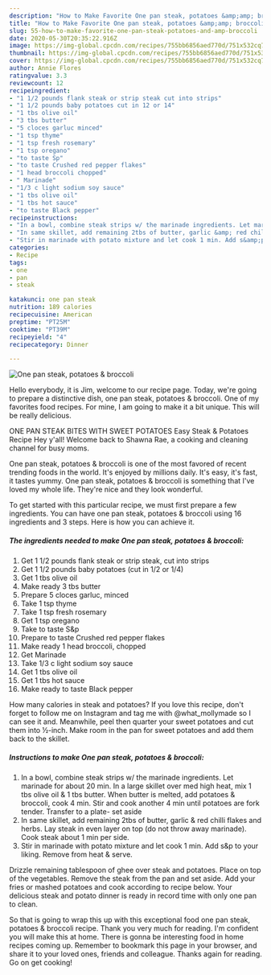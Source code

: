 ```yaml
---
description: "How to Make Favorite One pan steak, potatoes &amp;amp; broccoli"
title: "How to Make Favorite One pan steak, potatoes &amp;amp; broccoli"
slug: 55-how-to-make-favorite-one-pan-steak-potatoes-and-amp-broccoli
date: 2020-05-30T20:35:22.916Z
image: https://img-global.cpcdn.com/recipes/755bb6856aed770d/751x532cq70/one-pan-steak-potatoes-broccoli-recipe-main-photo.jpg
thumbnail: https://img-global.cpcdn.com/recipes/755bb6856aed770d/751x532cq70/one-pan-steak-potatoes-broccoli-recipe-main-photo.jpg
cover: https://img-global.cpcdn.com/recipes/755bb6856aed770d/751x532cq70/one-pan-steak-potatoes-broccoli-recipe-main-photo.jpg
author: Annie Flores
ratingvalue: 3.3
reviewcount: 12
recipeingredient:
- "1 1/2 pounds flank steak or strip steak cut into strips"
- "1 1/2 pounds baby potatoes cut in 12 or 14"
- "1 tbs olive oil"
- "3 tbs butter"
- "5 cloces garluc minced"
- "1 tsp thyme"
- "1 tsp fresh rosemary"
- "1 tsp oregano"
- "to taste Sp"
- "to taste Crushed red pepper flakes"
- "1 head broccoli chopped"
- " Marinade"
- "1/3 c light sodium soy sauce"
- "1 tbs olive oil"
- "1 tbs hot sauce"
- "to taste Black pepper"
recipeinstructions:
- "In a bowl, combine steak strips w/ the marinade ingredients. Let marinade for about 20 min. In a large skillet over med high heat, mix 1 tbs olive oil &amp; 1 tbs butter. When butter is melted, add potatoes &amp; broccoli, cook 4 min. Stir and cook another 4 min until potatoes are fork tender. Transfer to a plate- set aside"
- "In same skillet, add remaining 2tbs of butter, garlic &amp; red chilli flakes and herbs. Lay steak in even layer on top (do not throw away marinade). Cook steak about 1 min per side."
- "Stir in marinade with potato mixture and let cook 1 min. Add s&amp;p to your liking. Remove from heat &amp; serve."
categories:
- Recipe
tags:
- one
- pan
- steak

katakunci: one pan steak 
nutrition: 189 calories
recipecuisine: American
preptime: "PT25M"
cooktime: "PT39M"
recipeyield: "4"
recipecategory: Dinner

---
```



![One pan steak, potatoes &amp; broccoli](https://img-global.cpcdn.com/recipes/755bb6856aed770d/751x532cq70/one-pan-steak-potatoes-broccoli-recipe-main-photo.jpg)

Hello everybody, it is Jim, welcome to our recipe page. Today, we're going to prepare a distinctive dish, one pan steak, potatoes &amp; broccoli. One of my favorites food recipes. For mine, I am going to make it a bit unique. This will be really delicious.

ONE PAN STEAK BITES WITH SWEET POTATOES Easy Steak &amp; Potatoes Recipe Hey y&#39;all! Welcome back to Shawna Rae, a cooking and cleaning channel for busy moms.

One pan steak, potatoes &amp; broccoli is one of the most favored of recent trending foods in the world. It's enjoyed by millions daily. It's easy, it's fast, it tastes yummy. One pan steak, potatoes &amp; broccoli is something that I've loved my whole life. They're nice and they look wonderful.


To get started with this particular recipe, we must first prepare a few ingredients. You can have one pan steak, potatoes &amp; broccoli using 16 ingredients and 3 steps. Here is how you can achieve it.

<!--inarticleads1-->

##### The ingredients needed to make One pan steak, potatoes &amp; broccoli:

1. Get 1 1/2 pounds flank steak or strip steak, cut into strips
1. Get 1 1/2 pounds baby potatoes (cut in 1/2 or 1/4)
1. Get 1 tbs olive oil
1. Make ready 3 tbs butter
1. Prepare 5 cloces garluc, minced
1. Take 1 tsp thyme
1. Take 1 tsp fresh rosemary
1. Get 1 tsp oregano
1. Take to taste S&amp;p
1. Prepare to taste Crushed red pepper flakes
1. Make ready 1 head broccoli, chopped
1. Get  Marinade
1. Take 1/3 c light sodium soy sauce
1. Get 1 tbs olive oil
1. Get 1 tbs hot sauce
1. Make ready to taste Black pepper


How many calories in steak and potatoes? If you love this recipe, don&#39;t forget to follow me on Instagram and tag me with @what_mollymade so I can see it and. Meanwhile, peel then quarter your sweet potatoes and cut them into ½-inch. Make room in the pan for sweet potatoes and add them back to the skillet. 

<!--inarticleads2-->

##### Instructions to make One pan steak, potatoes &amp; broccoli:

1. In a bowl, combine steak strips w/ the marinade ingredients. Let marinade for about 20 min. In a large skillet over med high heat, mix 1 tbs olive oil &amp; 1 tbs butter. When butter is melted, add potatoes &amp; broccoli, cook 4 min. Stir and cook another 4 min until potatoes are fork tender. Transfer to a plate- set aside
1. In same skillet, add remaining 2tbs of butter, garlic &amp; red chilli flakes and herbs. Lay steak in even layer on top (do not throw away marinade). Cook steak about 1 min per side.
1. Stir in marinade with potato mixture and let cook 1 min. Add s&amp;p to your liking. Remove from heat &amp; serve.


Drizzle remaining tablespoon of ghee over steak and potatoes. Place on top of the vegetables. Remove the steak from the pan and set aside. Add your fries or mashed potatoes and cook according to recipe below. Your delicious steak and potato dinner is ready in record time with only one pan to clean. 

So that is going to wrap this up with this exceptional food one pan steak, potatoes &amp; broccoli recipe. Thank you very much for reading. I'm confident you will make this at home. There is gonna be interesting food in home recipes coming up. Remember to bookmark this page in your browser, and share it to your loved ones, friends and colleague. Thanks again for reading. Go on get cooking!

